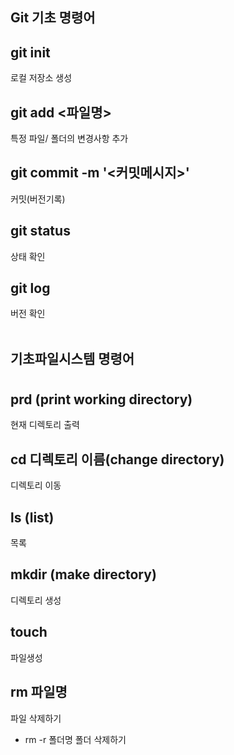 ## Git 기초 명령어

## git init 
로컬 저장소 생성

## git add <파일명> 
특정 파일/ 폴더의 변경사항 추가

## git commit -m '<커밋메시지>'
커밋(버전기록)

## git status 
상태 확인
<br>
## git log
버전 확인
<br>
<br>
## 기초파일시스템 명령어
# 
## prd (print working directory)
현재 디렉토리 출력

## cd 디렉토리 이름(change directory)

디렉토리 이동
## ls (list)
목록

## mkdir (make directory)
디렉토리 생성

## touch 
파일생성

## rm 파일명
파일 삭제하기
* rm -r 폴더명
  폴더 삭제하기

  
